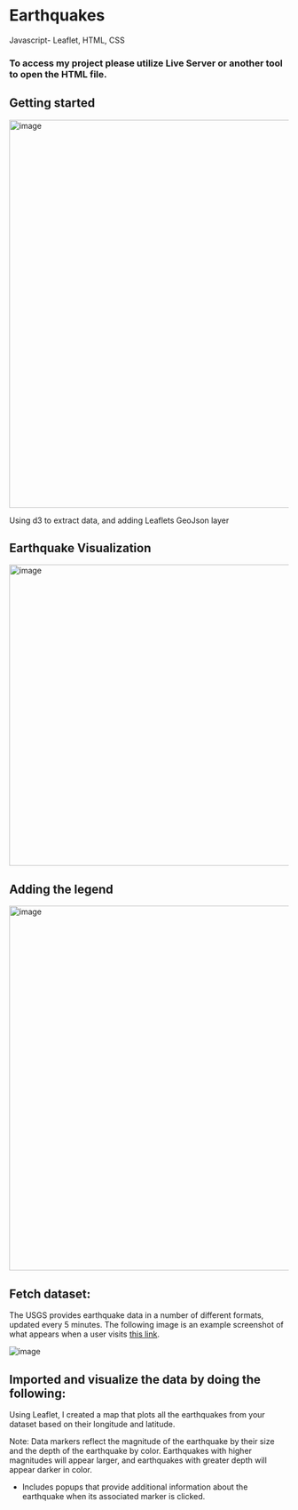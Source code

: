 # Earthquakes
Javascript- Leaflet, HTML, CSS

### To access my project please utilize Live Server or another tool to open the HTML file.  

## Getting started  
<img width="698" alt="image" src="https://github.com/SavannahWithAnH/Earthquakes_HTML/assets/126124356/ab258000-c0e3-4668-a2af-93f232958b49">    
  
Using d3 to extract data, and adding Leaflets GeoJson layer  

## Earthquake Visualization

<img width="542" alt="image" src="https://github.com/SavannahWithAnH/Earthquakes_HTML/assets/126124356/583b117a-5570-4aac-93de-30fb5d343c6e">

## Adding the legend  
<img width="656" alt="image" src="https://github.com/SavannahWithAnH/Earthquakes_HTML/assets/126124356/9e794eca-6272-426e-b3a5-798ed5134119">  

## Fetch dataset:
The USGS provides earthquake data in a number of different formats, updated every 5 minutes. The following image is an example screenshot of what appears when a user visits [this link](https://earthquake.usgs.gov/earthquakes/feed/v1.0/geojson.php).

![image](https://github.com/SavannahWithAnH/Earthquakes_HTML/assets/126124356/4fc21cd4-f440-4ce5-af7c-562cfadd9468)

## Imported and visualize the data by doing the following:
Using Leaflet, I created a map that plots all the earthquakes from your dataset based on their longitude and latitude.

Note: Data markers reflect the magnitude of the earthquake by their size and the depth of the earthquake by color. Earthquakes with higher magnitudes will appear larger, and earthquakes with greater depth will appear darker in color.
* Includes popups that provide additional information about the earthquake when its associated marker is clicked.

